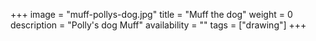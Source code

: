 +++
image = "muff-pollys-dog.jpg"
title = "Muff the dog"
weight = 0
description = "Polly's dog Muff"
availability = ""
tags = ["drawing"]
+++
